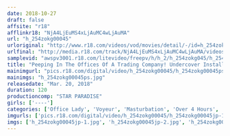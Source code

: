 ```yaml
---
date: 2018-10-27
draft: false
affsite: "r18"
afflinkr18: "NjA4LjEuMS4xLjAuMC4wLjAuMA"
url: "h_254zokg00045"
urloriginal: "http://www.r18.com/videos/vod/movies/detail/-/id=h_254zokg00045"
urlfinal: "http://media.r18.com/track/NjA4LjEuMS4xLjAuMC4wLjAuMA/videos/vod/movies/detail/-/id=h_254zokg00045"
samplevid: "awspv3001.r18.com/litevideo/freepv/h/h_2/h_254zokg045/h_254zokg045_dmb_w.mp4"
title: "Peeping In The Offices Of A Trading Company! Undercover Installed Camera Footage"
mainimgurl: "pics.r18.com/digital/video/h_254zokg00045/h_254zokg00045ps.jpg"
mainimgs: "h_254zokg00045ps.jpg"
releasedate: "Mar. 20, 2018"
duration: 120
productioncomp: "STAR PARADISE"
girls: ['----']
categories: ['Office Lady', 'Voyeur', 'Masturbation', 'Over 4 Hours', 'Hi-Def']
imgurls: ['pics.r18.com/digital/video/h_254zokg00045/h_254zokg00045jp-1.jpg', 'pics.r18.com/digital/video/h_254zokg00045/h_254zokg00045jp-2.jpg', 'pics.r18.com/digital/video/h_254zokg00045/h_254zokg00045jp-3.jpg', 'pics.r18.com/digital/video/h_254zokg00045/h_254zokg00045jp-4.jpg', 'pics.r18.com/digital/video/h_254zokg00045/h_254zokg00045jp-5.jpg', 'pics.r18.com/digital/video/h_254zokg00045/h_254zokg00045jp-6.jpg', 'pics.r18.com/digital/video/h_254zokg00045/h_254zokg00045jp-7.jpg', 'pics.r18.com/digital/video/h_254zokg00045/h_254zokg00045jp-8.jpg', 'pics.r18.com/digital/video/h_254zokg00045/h_254zokg00045jp-9.jpg', 'pics.r18.com/digital/video/h_254zokg00045/h_254zokg00045jp-10.jpg', 'pics.r18.com/digital/video/h_254zokg00045/h_254zokg00045jp-11.jpg', 'pics.r18.com/digital/video/h_254zokg00045/h_254zokg00045jp-12.jpg', 'pics.r18.com/digital/video/h_254zokg00045/h_254zokg00045jp-13.jpg', 'pics.r18.com/digital/video/h_254zokg00045/h_254zokg00045jp-14.jpg', 'pics.r18.com/digital/video/h_254zokg00045/h_254zokg00045jp-15.jpg', 'pics.r18.com/digital/video/h_254zokg00045/h_254zokg00045jp-16.jpg', 'pics.r18.com/digital/video/h_254zokg00045/h_254zokg00045jp-17.jpg', 'pics.r18.com/digital/video/h_254zokg00045/h_254zokg00045jp-18.jpg', 'pics.r18.com/digital/video/h_254zokg00045/h_254zokg00045jp-19.jpg', 'pics.r18.com/digital/video/h_254zokg00045/h_254zokg00045jp-20.jpg']
imgs: ['h_254zokg00045jp-1.jpg', 'h_254zokg00045jp-2.jpg', 'h_254zokg00045jp-3.jpg', 'h_254zokg00045jp-4.jpg', 'h_254zokg00045jp-5.jpg', 'h_254zokg00045jp-6.jpg', 'h_254zokg00045jp-7.jpg', 'h_254zokg00045jp-8.jpg', 'h_254zokg00045jp-9.jpg', 'h_254zokg00045jp-10.jpg', 'h_254zokg00045jp-11.jpg', 'h_254zokg00045jp-12.jpg', 'h_254zokg00045jp-13.jpg', 'h_254zokg00045jp-14.jpg', 'h_254zokg00045jp-15.jpg', 'h_254zokg00045jp-16.jpg', 'h_254zokg00045jp-17.jpg', 'h_254zokg00045jp-18.jpg', 'h_254zokg00045jp-19.jpg', 'h_254zokg00045jp-20.jpg']
---
```

